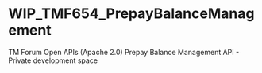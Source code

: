 # WIP_TMF654_PrepayBalanceManagement
TM Forum Open APIs (Apache 2.0) Prepay Balance Management API - Private development space
